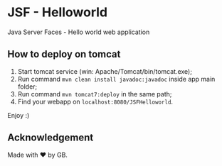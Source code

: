 # JSF - Helloworld
Java Server Faces - Hello world web application

## How to deploy on tomcat

1. Start tomcat service (win: Apache/Tomcat/bin/tomcat.exe);
2. Run command ```mvn clean install javadoc:javadoc``` inside app main folder;
3. Run command ```mvn tomcat7:deploy``` in the same path;
4. Find your webapp on ```localhost:8080/JSFHelloworld```.

Enjoy :)

## Acknowledgement

Made with ❤ by GB.

